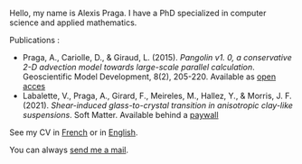 Hello, my name is Alexis Praga. I have a PhD specialized in computer
science and applied mathematics.

Publications :

-   Praga, A., Cariolle, D., & Giraud, L. (2015). *Pangolin v1. 0, a
    conservative 2-D advection model towards large-scale parallel
    calculation*. Geoscientific Model Development, 8(2), 205-220.
    Available as [open
    acces](https://gmd.copernicus.org/articles/8/205/2015)
-   Labalette, V., Praga, A., Girard, F., Meireles, M., Hallez, Y., &
    Morris, J. F. (2021). *Shear-induced glass-to-crystal transition in
    anisotropic clay-like suspensions*. Soft Matter. Available behind a
    [paywall](https://pubs.rsc.org/en/content/articlelanding/2021/sm/d0sm02081h/unauth#!divAbstract)

See my CV in [French](files/cv_alexis_praga_fr.pdf "wikilink") or in
[English](files/cv_alexis_praga_en.pdf "wikilink").

You can always [send me a mail](mailto:alexis.praga@free.fr).
